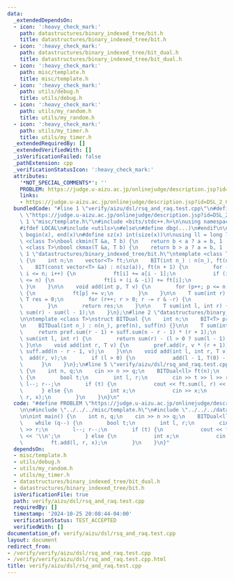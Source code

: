 ```yaml
---
data:
  _extendedDependsOn:
  - icon: ':heavy_check_mark:'
    path: datastructures/binary_indexed_tree/bit.h
    title: datastructures/binary_indexed_tree/bit.h
  - icon: ':heavy_check_mark:'
    path: datastructures/binary_indexed_tree/bit_dual.h
    title: datastructures/binary_indexed_tree/bit_dual.h
  - icon: ':heavy_check_mark:'
    path: misc/template.h
    title: misc/template.h
  - icon: ':heavy_check_mark:'
    path: utils/debug.h
    title: utils/debug.h
  - icon: ':heavy_check_mark:'
    path: utils/my_random.h
    title: utils/my_random.h
  - icon: ':heavy_check_mark:'
    path: utils/my_timer.h
    title: utils/my_timer.h
  _extendedRequiredBy: []
  _extendedVerifiedWith: []
  _isVerificationFailed: false
  _pathExtension: cpp
  _verificationStatusIcon: ':heavy_check_mark:'
  attributes:
    '*NOT_SPECIAL_COMMENTS*': ''
    PROBLEM: https://judge.u-aizu.ac.jp/onlinejudge/description.jsp?id=DSL_2_G
    links:
    - https://judge.u-aizu.ac.jp/onlinejudge/description.jsp?id=DSL_2_G
  bundledCode: "#line 1 \"verify/aizu/dsl/rsq_and_raq.test.cpp\"\n#define PROBLEM\
    \ \"https://judge.u-aizu.ac.jp/onlinejudge/description.jsp?id=DSL_2_G\"\n\n#line\
    \ 1 \"misc/template.h\"\n#include <bits/stdc++.h>\n\nusing namespace std;\n\n\
    #ifdef LOCAL\n#include <utils>\n#else\n#define dbg(...)\n#endif\n\n#define all(x)\
    \ begin(x), end(x)\n#define sz(x) int(size(x))\n\nusing ll = long long;\n\ntemplate\
    \ <class T>\nbool ckmin(T &a, T b) {\n    return b < a ? a = b, 1 : 0;\n}\ntemplate\
    \ <class T>\nbool ckmax(T &a, T b) {\n    return b > a ? a = b, 1 : 0;\n}\n#line\
    \ 1 \"datastructures/binary_indexed_tree/bit.h\"\ntemplate <class T>\nstruct BIT\
    \ {\n    int n;\n    vector<T> ft;\n\n    BIT(int n_) : n(n_), ft(n + 1) {}\n\n\
    \    BIT(const vector<T> &a) : n(sz(a)), ft(n + 1) {\n        for (int i = 1;\
    \ i <= n; i++) {\n            ft[i] += a[i - 1];\n            if (i + (i & -i)\
    \ <= n) {\n                ft[i + (i & -i)] += ft[i];\n            }\n       \
    \ }\n    }\n\n    void add(int p, T v) {\n        for (p++; p <= n; p += p & -p)\
    \ {\n            ft[p] += v;\n        }\n    }\n\n    T sum(int r) {\n       \
    \ T res = 0;\n        for (r++; r > 0; r -= r & -r) {\n            res += ft[r];\n\
    \        }\n        return res;\n    }\n\n    T sum(int l, int r) {\n        return\
    \ sum(r) - sum(l - 1);\n    }\n};\n#line 2 \"datastructures/binary_indexed_tree/bit_dual.h\"\
    \n\ntemplate <class T>\nstruct BITDual {\n    int n;\n    BIT<T> pref, suff;\n\
    \n    BITDual(int n_) : n(n_), pref(n), suff(n) {}\n\n    T sum(int r) {\n   \
    \     return pref.sum(r - 1) + suff.sum(n - r - 1) * (r + 1);\n    }\n\n    T\
    \ sum(int l, int r) {\n        return sum(r) - (l > 0 ? sum(l - 1) : 0);\n   \
    \ }\n\n    void add(int r, T v) {\n        pref.add(r, v * (r + 1));\n       \
    \ suff.add(n - r - 1, v);\n    }\n\n    void add(int l, int r, T v) {\n      \
    \  add(r, v);\n        if (l > 0) {\n            add(l - 1, T(0) - T(v));\n  \
    \      }\n    }\n};\n#line 5 \"verify/aizu/dsl/rsq_and_raq.test.cpp\"\n\nint main()\
    \ {\n    int n, q;\n    cin >> n >> q;\n    BITDual<ll> ft(n);\n    while (q--)\
    \ {\n        bool t;\n        int l, r;\n        cin >> t >> l >> r;\n       \
    \ l--; r--;\n        if (t) {\n            cout << ft.sum(l, r) << '\\n';\n  \
    \      } else {\n            int x;\n            cin >> x;\n            ft.add(l,\
    \ r, x);\n        }\n    }\n}\n"
  code: "#define PROBLEM \"https://judge.u-aizu.ac.jp/onlinejudge/description.jsp?id=DSL_2_G\"\
    \n\n#include \"../../../misc/template.h\"\n#include \"../../../datastructures/binary_indexed_tree/bit_dual.h\"\
    \n\nint main() {\n    int n, q;\n    cin >> n >> q;\n    BITDual<ll> ft(n);\n\
    \    while (q--) {\n        bool t;\n        int l, r;\n        cin >> t >> l\
    \ >> r;\n        l--; r--;\n        if (t) {\n            cout << ft.sum(l, r)\
    \ << '\\n';\n        } else {\n            int x;\n            cin >> x;\n   \
    \         ft.add(l, r, x);\n        }\n    }\n}"
  dependsOn:
  - misc/template.h
  - utils/debug.h
  - utils/my_random.h
  - utils/my_timer.h
  - datastructures/binary_indexed_tree/bit_dual.h
  - datastructures/binary_indexed_tree/bit.h
  isVerificationFile: true
  path: verify/aizu/dsl/rsq_and_raq.test.cpp
  requiredBy: []
  timestamp: '2024-10-25 20:08:44-04:00'
  verificationStatus: TEST_ACCEPTED
  verifiedWith: []
documentation_of: verify/aizu/dsl/rsq_and_raq.test.cpp
layout: document
redirect_from:
- /verify/verify/aizu/dsl/rsq_and_raq.test.cpp
- /verify/verify/aizu/dsl/rsq_and_raq.test.cpp.html
title: verify/aizu/dsl/rsq_and_raq.test.cpp
---
```


